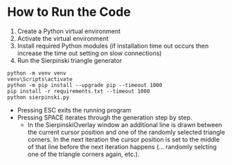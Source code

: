 How to Run the Code
===================

1. Create a Python virtual environment
1. Activate the virtual environment
1. Install required Python modules (if installation time out occurs then increase the time out setting on slow connections)
1. Run the Sierpinski triangle generator

```
python -m venv venv
venv\Scripts\activate
python -m pip install --upgrade pip --timeout 1000
pip install -r requirements.txt --timeout 1000
python sierpinski.py
```

* Pressing ESC exits the running program
* Pressing SPACE iterates through the generation step by step.
    * In the SierpinskiOverlay window an additional line is drawn between the current cursor position and one of the randomly selected triangle corners. In the next iteration the cursor position is set to the middle of that line before the next iteration happens (... randomly selcting one of the triangle corners again, etc.).

